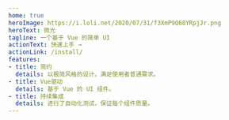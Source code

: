 ```yaml
---
home: true
heroImage: https://i.loli.net/2020/07/31/f3XmP9Q68YRpjJr.png
heroText: 微光
tagline: 一个基于 Vue 的简单 UI
actionText: 快速上手 →
actionLink: /install/
features:
- title: 简约
  details: 以极简风格的设计，满足使用者普通需求。
- title: Vue驱动
  details: 基于 Vue 的 UI 组件。
- title: 持续集成
  details: 进行了自动化测试，保证每个组件质量。
---
```



